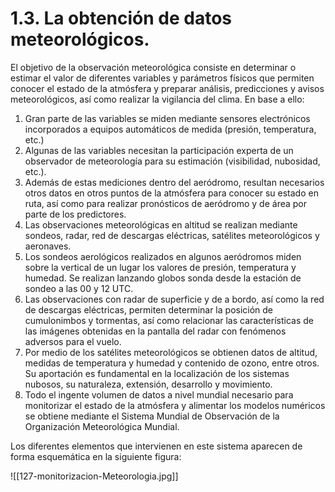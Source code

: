 
# 1.3. La obtención de datos meteorológicos.

El objetivo de la observación meteorológica consiste en determinar o estimar el valor de diferentes variables y parámetros físicos que permiten conocer el estado de la atmósfera y preparar análisis, predicciones y avisos meteorológicos, así como realizar la vigilancia del clima. En base a ello:
1. Gran parte de las variables se miden mediante sensores electrónicos incorporados a equipos automáticos de medida (presión, temperatura, etc.)
2. Algunas de las variables necesitan la participación experta de un observador de meteorología para su estimación (visibilidad, nubosidad, etc.).
3. Además de estas mediciones dentro del aeródromo, resultan necesarios otros datos en otros puntos de la atmósfera para conocer su estado en ruta, así como para realizar pronósticos de aeródromo y de área por parte de los predictores.
4. Las observaciones meteorológicas en altitud se realizan mediante sondeos, radar, red de descargas eléctricas, satélites meteorológicos y aeronaves.
5. Los sondeos aerológicos realizados en algunos aeródromos miden sobre la vertical de un lugar los valores de presión, temperatura y humedad. Se realizan lanzando globos sonda desde la estación de sondeo a las 00 y 12 UTC.
6. Las observaciones con radar de superficie y de a bordo, así como la red de descargas eléctricas, permiten determinar la posición de cumulonimbos y tormentas, así como relacionar las características de las imágenes obtenidas en la pantalla del radar con fenómenos adversos para el vuelo.
7. Por medio de los satélites meteorológicos se obtienen datos de altitud, medidas de temperatura y humedad y contenido de ozono, entre otros. Su aportación es fundamental en la localización de los sistemas nubosos, su naturaleza, extensión, desarrollo y movimiento.
8. Todo el ingente volumen de datos a nivel mundial necesario para monitorizar el estado de la atmósfera y alimentar los modelos numéricos se obtiene mediante el Sistema Mundial de Observación de la Organización Meteorológica Mundial.

Los diferentes elementos que intervienen en este sistema aparecen de forma esquemática en la siguiente figura:

![[127-monitorizacion-Meteorologia.jpg]]



